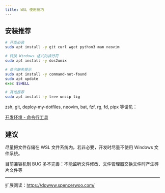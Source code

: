 ```yaml
---
title: WSL 使用技巧
---
```


## 安装推荐

```bash
# 开发必装
sudo apt install -y git curl wget python3 man neovim

# 转换 Windows 格式的换行符
sudo apt install -y dos2unix

# 命令缺失提示
sudo apt install -y command-not-found
sudo apt update
exec $SHELL

# 其他推荐
sudo apt install -y tree unzip tig
```

zsh, git, deploy-my-dotfiles, neovim, bat, fzf, rg, fd, pipx 等请见：

<a target="_blank"
href="/docs/dev/intro#命令行工具">开发环境 - 命令行工具</a>

## 建议

尽量把文件存储在 WSL 文件系统内。若非必要，开发时尽量不使用 Windows 文件系统。

目前兼容机制 BUG 多不完善：不能监听文件修改、文件管理器交换文件时产生碎片文件等

---

扩展阅读：https://dowww.spencerwoo.com/

